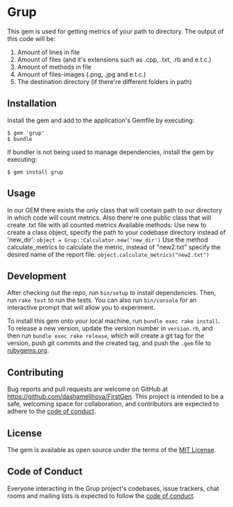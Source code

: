 # Grup

This gem is used for getting metrics of your path to directory. The output of this code will be:
1) Amount of lines in file
2) Amount of files (and it's extensions such as .cpp, .txt, .rb and e.t.c.)
3) Amount of methods in file
4) Amount of files-images (.png, .jpg and e.t.c.)
5) The destination directory (if there're different folders in path)

## Installation

Install the gem and add to the application's Gemfile by executing:

    $ gem 'grup'
    $ bundle

If bundler is not being used to manage dependencies, install the gem by executing:

    $ gem install grup

## Usage

In our GEM there exists the only class that will contain path to our directory in which code will count metrics. Also there're one public class that will create .txt file with all counted metrics
Available methods:
Use new to create a class object, specify the path to your codebase directory instead of 'new_dir':
    ```
    object = Grup::Calculator.new('new_dir')
    ```
Use the method calculate_metrics to calculate the metric, instead of "new2.txt" specify the desired name of the report file:
    ```
    object.calculate_metrics("new2.txt")
    ```

## Development

After checking out the repo, run `bin/setup` to install dependencies. Then, run `rake test` to run the tests. You can also run `bin/console` for an interactive prompt that will allow you to experiment.

To install this gem onto your local machine, run `bundle exec rake install`. To release a new version, update the version number in `version.rb`, and then run `bundle exec rake release`, which will create a git tag for the version, push git commits and the created tag, and push the `.gem` file to [rubygems.org](https://rubygems.org).

## Contributing

Bug reports and pull requests are welcome on GitHub at https://github.com/dashamelihova/FirstGen. This project is intended to be a safe, welcoming space for collaboration, and contributors are expected to adhere to the [code of conduct](https://github.com/dashamelihova/FirstGen/blob/main/CODE_OF_CONDUCT.md).

## License

The gem is available as open source under the terms of the [MIT License](https://opensource.org/licenses/MIT).

## Code of Conduct

Everyone interacting in the Grup project's codebases, issue trackers, chat rooms and mailing lists is expected to follow the [code of conduct](https://github.com/[USERNAME]/grup/blob/main/CODE_OF_CONDUCT.md).
